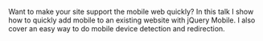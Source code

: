 Want to make your site support the mobile web quickly? In this talk I show how to quickly add mobile to an existing website with jQuery Mobile. I also cover an easy way to do mobile device detection and redirection.